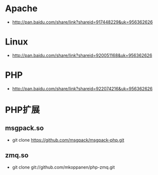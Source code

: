 # Apache
 * http://pan.baidu.com/share/link?shareid=917448229&uk=956362626

# Linux
 * http://pan.baidu.com/share/link?shareid=920051168&uk=956362626

# PHP
 * http://pan.baidu.com/share/link?shareid=922074216&uk=956362626


# PHP扩展


 ## msgpack.so
 * git clone https://github.com/msgpack/msgpack-php.git

 ## zmq.so
 * git clone git://github.com/mkoppanen/php-zmq.git

